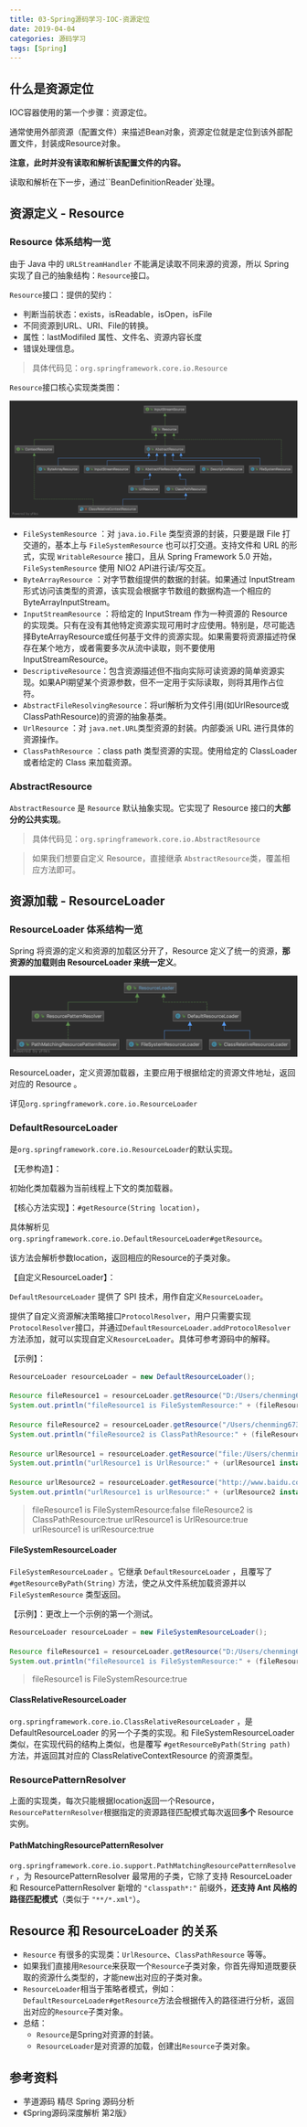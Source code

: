 ```yaml
---
title: 03-Spring源码学习-IOC-资源定位
date: 2019-04-04
categories: 源码学习
tags: [Spring]
---
```


## 什么是资源定位

IOC容器使用的第一个步骤：资源定位。

通常使用外部资源（配置文件）来描述Bean对象，资源定位就是定位到该外部配置文件，封装成Resource对象。

**注意，此时并没有读取和解析该配置文件的内容。**

读取和解析在下一步，通过``BeanDefinitionReader`处理。

## 资源定义 - Resource

### Resource 体系结构一览

由于 Java 中的 `URLStreamHandler` 不能满足读取不同来源的资源，所以 Spring 实现了自己的抽象结构：`Resource`接口。

`Resource`接口：提供的契约：

- 判断当前状态：exists，isReadable，isOpen，isFile
- 不同资源到URL、URI、File的转换。
- 属性：lastModifiled 属性、文件名、资源内容长度
- 错误处理信息。

> 具体代码见：`org.springframework.core.io.Resource`

`Resource`接口核心实现类类图：

![资源文件处理相关类图](images/资源文件处理相关类图.png)

- `FileSystemResource` ：对 `java.io.File` 类型资源的封装，只要是跟 File 打交道的，基本上与 `FileSystemResource` 也可以打交道。支持文件和 URL 的形式，实现 `WritableResource` 接口，且从 Spring Framework 5.0 开始，`FileSystemResource` 使用 NIO2 API进行读/写交互。
- `ByteArrayResource` ：对字节数组提供的数据的封装。如果通过 InputStream 形式访问该类型的资源，该实现会根据字节数组的数据构造一个相应的 ByteArrayInputStream。
- `InputStreamResource` ：将给定的 InputStream 作为一种资源的 Resource 的实现类。只有在没有其他特定资源实现可用时才应使用。特别是，尽可能选择ByteArrayResource或任何基于文件的资源实现。如果需要将资源描述符保存在某个地方，或者需要多次从流中读取，则不要使用InputStreamResource。
- `DescriptiveResource`：包含资源描述但不指向实际可读资源的简单资源实现。如果API期望某个资源参数，但不一定用于实际读取，则将其用作占位符。
- `AbstractFileResolvingResource`：将url解析为文件引用(如UrlResource或ClassPathResource)的资源的抽象基类。
- `UrlResource` ：对 `java.net.URL`类型资源的封装。内部委派 URL 进行具体的资源操作。
- `ClassPathResource` ：class path 类型资源的实现。使用给定的 ClassLoader 或者给定的 Class 来加载资源。

### AbstractResource

`AbstractResource` 是 `Resource` 默认抽象实现。它实现了 Resource 接口的**大部分的公共实现**。

> 具体代码见：`org.springframework.core.io.AbstractResource`

> 如果我们想要自定义 Resource，直接继承 `AbstractResource`类，覆盖相应方法即可。



## 资源加载 - ResourceLoader

### ResourceLoader 体系结构一览

Spring 将资源的定义和资源的加载区分开了，Resource 定义了统一的资源，**那资源的加载则由 ResourceLoader 来统一定义**。

![资源加载器相关类图](images/资源加载器相关类图.png)

ResourceLoader，定义资源加载器，主要应用于根据给定的资源文件地址，返回对应的 Resource 。

详见`org.springframework.core.io.ResourceLoader`

### DefaultResourceLoader

是`org.springframework.core.io.ResourceLoader`的默认实现。

【无参构造】：

初始化类加载器为当前线程上下文的类加载器。

【核心方法实现】：`#getResource(String location)`，

具体解析见`org.springframework.core.io.DefaultResourceLoader#getResource`。

该方法会解析参数location，返回相应的Resource的子类对象。

【自定义ResourceLoader】：

`DefaultResourceLoader` 提供了 SPI 技术，用作自定义`ResourceLoader`。

提供了自定义资源解决策略接口`ProtocolResolver`，用户只需要实现`ProtocolResolver`接口，并通过`DefaultResourceLoader.addProtocolResolver`方法添加，就可以实现自定义`ResourceLoader`。具体可参考源码中的解释。

【示例】：

```java
ResourceLoader resourceLoader = new DefaultResourceLoader();

Resource fileResource1 = resourceLoader.getResource("D:/Users/chenming673/Documents/spark.txt");
System.out.println("fileResource1 is FileSystemResource:" + (fileResource1 instanceof FileSystemResource));

Resource fileResource2 = resourceLoader.getResource("/Users/chenming673/Documents/spark.txt");
System.out.println("fileResource2 is ClassPathResource:" + (fileResource2 instanceof ClassPathResource));

Resource urlResource1 = resourceLoader.getResource("file:/Users/chenming673/Documents/spark.txt");
System.out.println("urlResource1 is UrlResource:" + (urlResource1 instanceof UrlResource));

Resource urlResource2 = resourceLoader.getResource("http://www.baidu.com");
System.out.println("urlResource1 is urlResource:" + (urlResource2 instanceof  UrlResource));
```

> fileResource1 is FileSystemResource:false
> fileResource2 is ClassPathResource:true
> urlResource1 is UrlResource:true
> urlResource1 is urlResource:true

#### FileSystemResourceLoader

`FileSystemResourceLoader` 。它继承 `DefaultResourceLoader` ，且覆写了 `#getResourceByPath(String)` 方法，使之从文件系统加载资源并以 `FileSystemResource` 类型返回。

【示例】：更改上一个示例的第一个测试。

```java
ResourceLoader resourceLoader = new FileSystemResourceLoader();

Resource fileResource1 = resourceLoader.getResource("D:/Users/chenming673/Documents/spark.txt");
System.out.println("fileResource1 is FileSystemResource:" + (fileResource1 instanceof FileSystemResource));
```

> fileResource1 is FileSystemResource:true

#### ClassRelativeResourceLoader

`org.springframework.core.io.ClassRelativeResourceLoader` ，是 DefaultResourceLoader 的另一个子类的实现。和 FileSystemResourceLoader 类似，在实现代码的结构上类似，也是覆写 `#getResourceByPath(String path)` 方法，并返回其对应的 ClassRelativeContextResource 的资源类型。

### ResourcePatternResolver

上面的实现类，每次只能根据location返回一个Resource，`ResourcePatternResolver`根据指定的资源路径匹配模式每次返回**多个** Resource 实例。

#### PathMatchingResourcePatternResolver

`org.springframework.core.io.support.PathMatchingResourcePatternResolver` ，为 ResourcePatternResolver 最常用的子类，它除了支持 ResourceLoader 和 ResourcePatternResolver 新增的 `"classpath*:"` 前缀外，**还支持 Ant 风格的路径匹配模式**（类似于 `"**/*.xml"`）。



## Resource 和 ResourceLoader 的关系

- `Resource` 有很多的实现类：`UrlResource`、`ClassPathResource` 等等。
- 如果我们直接用`Resource`来获取一个`Resource`子类对象，你首先得知道既要获取的资源什么类型的，才能new出对应的子类对象。
- `ResourceLoader`相当于策略者模式，例如：`DefaultResourceLoader#getResource`方法会根据传入的路径进行分析，返回出对应的`Resource`子类对象。
- 总结：
  - `Resource`是Spring对资源的封装。
  - `ResourceLoader`是对资源的加载，创建出`Resource`子类对象。


## 参考资料

- 芋道源码 精尽 Spring 源码分析
- 《Spring源码深度解析 第2版》




